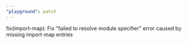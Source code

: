 ```yaml
---
"playground": patch
---
```


fix(import-map): Fix "failed to resolve module specifier" error caused by missing import-map entries
